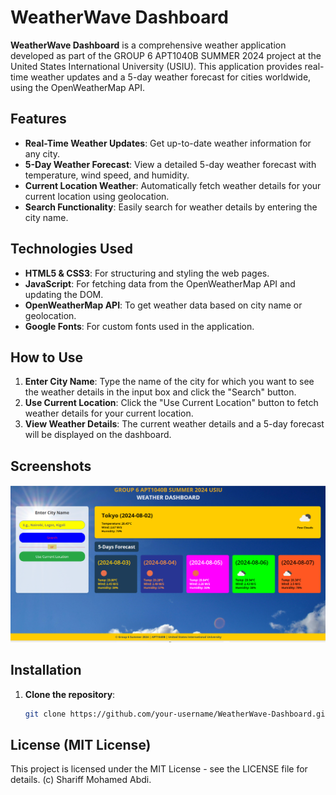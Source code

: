 # WeatherWave Dashboard

**WeatherWave Dashboard** is a comprehensive weather application developed as part of the GROUP 6 APT1040B SUMMER 2024 project at the United States International University (USIU). This application provides real-time weather updates and a 5-day weather forecast for cities worldwide, using the OpenWeatherMap API.

## Features

- **Real-Time Weather Updates**: Get up-to-date weather information for any city.
- **5-Day Weather Forecast**: View a detailed 5-day weather forecast with temperature, wind speed, and humidity.
- **Current Location Weather**: Automatically fetch weather details for your current location using geolocation.
- **Search Functionality**: Easily search for weather details by entering the city name.

## Technologies Used

- **HTML5 & CSS3**: For structuring and styling the web pages.
- **JavaScript**: For fetching data from the OpenWeatherMap API and updating the DOM.
- **OpenWeatherMap API**: To get weather data based on city name or geolocation.
- **Google Fonts**: For custom fonts used in the application.

## How to Use

1. **Enter City Name**: Type the name of the city for which you want to see the weather details in the input box and click the "Search" button.
2. **Use Current Location**: Click the "Use Current Location" button to fetch weather details for your current location.
3. **View Weather Details**: The current weather details and a 5-day forecast will be displayed on the dashboard.

## Screenshots

![WeatherWave Dashboard](Project.PIC.png)

## Installation

1. **Clone the repository**:
   ```sh
   git clone https://github.com/your-username/WeatherWave-Dashboard.git

## License (MIT License)
This project is licensed under the MIT License - see the LICENSE file for details. (c) Shariff Mohamed Abdi.
